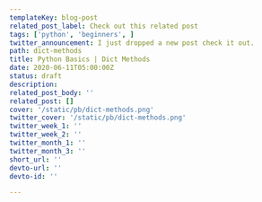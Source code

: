 ```yaml
---
templateKey: blog-post
related_post_label: Check out this related post
tags: ['python', 'beginners', ]
twitter_announcement: I just dropped a new post check it out.
path: dict-methods
title: Python Basics | Dict Methods
date: 2020-06-11T05:00:00Z
status: draft
description:
related_post_body: ''
related_post: []
cover: '/static/pb/dict-methods.png'
twitter_cover: '/static/pb/dict-methods.png'
twitter_week_1: ''
twitter_week_2: ''
twitter_month_1: ''
twitter_month_3: ''
short_url: ''
devto-url: ''
devto-id: ''

---
```


<!--
<p style='text-align: center'>
<a href='https://waylonwalker.com/blog/dict-methods'>
  <img
    style='width:500px; max-width:80%; margin: auto;'
    src="https://waylonwalker.com/dict-methods.png"
    alt="Read more from the Python Basics | Dict Methods article"
  />
  </a>
</p>

-->
